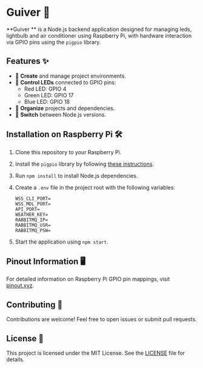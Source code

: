 # Guiver 🚀

**Guiver ** is a Node.js backend application designed for managing leds, lightbulb and air conditioner using Raspberry Pi, with hardware interaction via GPIO pins using the `pigpio` library.

## Features ✨

- 🔧 **Create** and manage project environments.
- 🚦 **Control LEDs** connected to GPIO pins:
  - Red LED: GPIO 4
  - Green LED: GPIO 17
  - Blue LED: GPIO 18
- 📂 **Organize** projects and dependencies.
- 🔄 **Switch** between Node.js versions.

## Installation on Raspberry Pi 🛠️

1. Clone this repository to your Raspberry Pi.
2. Install the `pigpio` library by following [these instructions](https://abyz.me.uk/rpi/pigpio/download.html).
3. Run `npm install` to install Node.js dependencies.
4.  Create a `.env` file in the project root with the following variables:

    ```plaintext
    WSS_CLI_PORT=
    WSS_MDL_PORT=
    API_PORT=
    WEATHER_KEY=
    RABBITMQ_IP=
    RABBITMQ_USR=
    RABBITMQ_PSW=
    ```
5. Start the application using `npm start`.

## Pinout Information 🖥️

For detailed information on Raspberry Pi GPIO pin mappings, visit [pinout.xyz](https://pinout.xyz/).

## Contributing 🤝

Contributions are welcome! Feel free to open issues or submit pull requests.

## License 📜

This project is licensed under the MIT License. See the [LICENSE](LICENSE) file for details.
